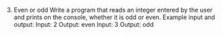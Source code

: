 3. Even or odd
Write a program that reads an integer entered by the user and prints on the console, whether it is odd or even.
Example input and output:
Input:
2
Output:
even
Input:
3
Output:
odd
